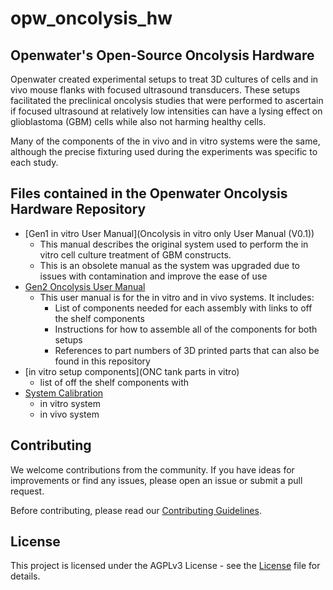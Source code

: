 # opw_oncolysis_hw
## Openwater's Open-Source Oncolysis Hardware

Openwater created experimental setups to treat 3D cultures of cells and in vivo mouse flanks with focused ultrasound transducers. These setups facilitated the preclinical oncolysis studies that were performed to ascertain if focused ultrasound at relatively low intensities can have a lysing effect on glioblastoma (GBM) cells while also not harming healthy cells.

Many of the components of the in vivo and in vitro systems were the same, although the precise fixturing used during the experiments was specific to each study.

## Files contained in the Openwater Oncolysis Hardware Repository
* [Gen1 in vitro User Manual](Oncolysis in vitro only User Manual (V0.1))
  * This manual describes the original system used to perform the in vitro cell culture treatment of GBM constructs.
  * This is an obsolete manual as the system was upgraded due to issues with contamination and improve the ease of use
* [Gen2 Oncolysis User Manual](Oncolysis%20User%20Manual%20(V1.2).pdf)
  * This user manual is for the in vitro and in vivo systems. It includes:
    * List of components needed for each assembly with links to off the shelf components
    * Instructions for how to assemble all of the components for both setups
    * References to part numbers of 3D printed parts that can also be found in this repository
* [in vitro setup components](ONC tank parts  in vitro)
  * list of off the shelf components with 
* [System Calibration](Calibration)
  * in vitro system
  * in vivo system

## Contributing

We welcome contributions from the community. If you have ideas for improvements or find any issues, please open an issue or submit a pull request.

Before contributing, please read our [Contributing Guidelines](CONTRIBUTING.md).

## License

This project is licensed under the AGPLv3 License - see the [License](LICENSE) file for details.
